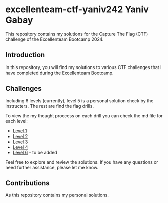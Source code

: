 # excellenteam-ctf-yaniv242 Yaniv Gabay

This repository contains my solutions for the Capture The Flag (CTF) challenge of the Excellenteam Bootcamp 2024.

## Introduction
In this repository, you will find my solutions to various CTF challenges that I have completed during the Excellenteam Bootcamp.

## Challenges
Including 6 levels (currently), level 5 is a personal solution check by the instructers.
The rest are find the flag drills.

To view the my thought proccess on each drill you can check the md file for each level:

- [Level 1](level1.md)
- [Level 2](level2.md)
- [Level 3](level3.md)
- [Level 4](level4.md)
- [Level 6](level6.md) - to be added

Feel free to explore and review the solutions. If you have any questions or need further assistance, please let me know.

## Contributions
As this repository contains my personal solutions.


